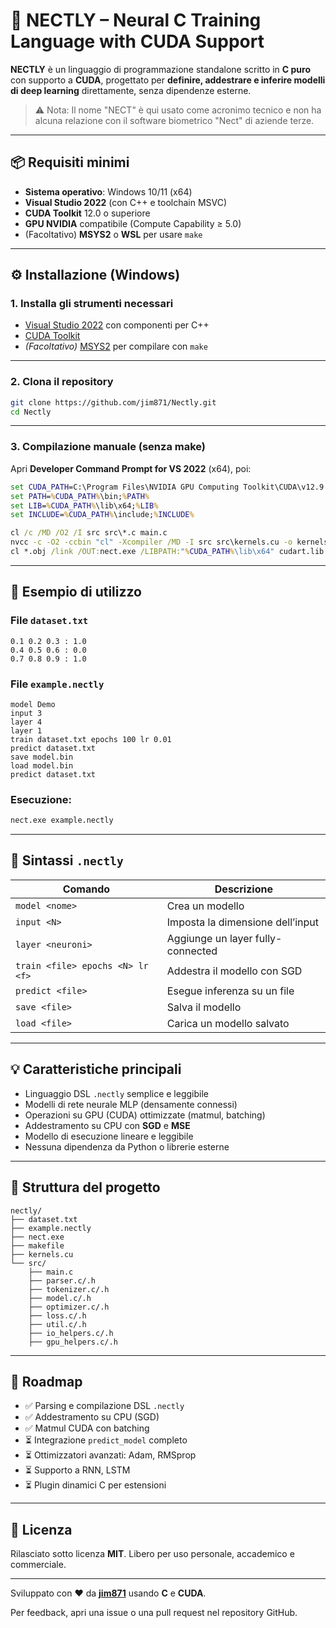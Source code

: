 # 🚀 NECTLY – Neural C Training Language with CUDA Support

**NECTLY** è un linguaggio di programmazione standalone scritto in **C puro** con supporto a **CUDA**, progettato per **definire, addestrare e inferire modelli di deep learning** direttamente, senza dipendenze esterne.

> ⚠️ Nota: Il nome "NECT" è qui usato come acronimo tecnico e non ha alcuna relazione con il software biometrico "Nect" di aziende terze.

---

## 📦 Requisiti minimi

- **Sistema operativo**: Windows 10/11 (x64)
- **Visual Studio 2022** (con C++ e toolchain MSVC)
- **CUDA Toolkit** 12.0 o superiore
- **GPU NVIDIA** compatibile (Compute Capability ≥ 5.0)
- (Facoltativo) **MSYS2** o **WSL** per usare `make`

---

## ⚙️ Installazione (Windows)

### 1. Installa gli strumenti necessari

- [Visual Studio 2022](https://visualstudio.microsoft.com/) con componenti per C++
- [CUDA Toolkit](https://developer.nvidia.com/cuda-downloads)
- *(Facoltativo)* [MSYS2](https://www.msys2.org/) per compilare con `make`

---

### 2. Clona il repository

```bash
git clone https://github.com/jim871/Nectly.git
cd Nectly
```

---

### 3. Compilazione manuale (senza make)

Apri **Developer Command Prompt for VS 2022** (x64), poi:

```cmd
set CUDA_PATH=C:\Program Files\NVIDIA GPU Computing Toolkit\CUDA\v12.9
set PATH=%CUDA_PATH%\bin;%PATH%
set LIB=%CUDA_PATH%\lib\x64;%LIB%
set INCLUDE=%CUDA_PATH%\include;%INCLUDE%

cl /c /MD /O2 /I src src\*.c main.c
nvcc -c -O2 -ccbin "cl" -Xcompiler /MD -I src src\kernels.cu -o kernels.obj
cl *.obj /link /OUT:nect.exe /LIBPATH:"%CUDA_PATH%\lib\x64" cudart.lib
```

---

## 🧪 Esempio di utilizzo

### File `dataset.txt`

```
0.1 0.2 0.3 : 1.0
0.4 0.5 0.6 : 0.0
0.7 0.8 0.9 : 1.0
```

### File `example.nectly`

```
model Demo
input 3
layer 4
layer 1
train dataset.txt epochs 100 lr 0.01
predict dataset.txt
save model.bin
load model.bin
predict dataset.txt
```

### Esecuzione:

```bash
nect.exe example.nectly
```

---

## 📖 Sintassi `.nectly`

| Comando                                | Descrizione                            |
|----------------------------------------|----------------------------------------|
| `model <nome>`                         | Crea un modello                        |
| `input <N>`                            | Imposta la dimensione dell’input       |
| `layer <neuroni>`                      | Aggiunge un layer fully-connected      |
| `train <file> epochs <N> lr <f>`       | Addestra il modello con SGD            |
| `predict <file>`                       | Esegue inferenza su un file            |
| `save <file>`                          | Salva il modello                       |
| `load <file>`                          | Carica un modello salvato              |

---

## 💡 Caratteristiche principali

- Linguaggio DSL `.nectly` semplice e leggibile
- Modelli di rete neurale MLP (densamente connessi)
- Operazioni su GPU (CUDA) ottimizzate (matmul, batching)
- Addestramento su CPU con **SGD** e **MSE**
- Modello di esecuzione lineare e leggibile
- Nessuna dipendenza da Python o librerie esterne

---

## 📁 Struttura del progetto

```
nectly/
├── dataset.txt
├── example.nectly
├── nect.exe
├── makefile
├── kernels.cu
└── src/
    ├── main.c
    ├── parser.c/.h
    ├── tokenizer.c/.h
    ├── model.c/.h
    ├── optimizer.c/.h
    ├── loss.c/.h
    ├── util.c/.h
    ├── io_helpers.c/.h
    ├── gpu_helpers.c/.h
```

---

## 🔭 Roadmap

- ✅ Parsing e compilazione DSL `.nectly`
- ✅ Addestramento su CPU (SGD)
- ✅ Matmul CUDA con batching
- ⏳ Integrazione `predict_model` completo
- ⏳ Ottimizzatori avanzati: Adam, RMSprop
- ⏳ Supporto a RNN, LSTM
- ⏳ Plugin dinamici C per estensioni

---

## 📜 Licenza

Rilasciato sotto licenza **MIT**. Libero per uso personale, accademico e commerciale.

---

Sviluppato con ❤️ da [**jim871**](https://github.com/jim871) usando **C** e **CUDA**.

Per feedback, apri una issue o una pull request nel repository GitHub.




